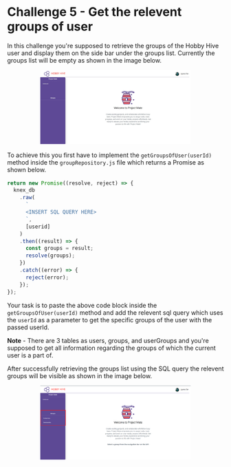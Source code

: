 # Challenge 5 - Get the relevent groups of user

In this challenge you're supposed to retrieve the groups of the Hobby Hive user and display them on the side bar under the groups list. Currently the groups list will be empty as shown in the image below.

<p align="center">
  <img src="./images/5a.png" width="350px">
</p>

To achieve this you first have to implement the `getGroupsOfUser(userId)` method inside the `groupRepository.js` file which returns a Promise as shown below.
```javascript
return new Promise((resolve, reject) => {
  knex_db
    .raw(
      `
      <INSERT SQL QUERY HERE>
      `,
      [userid]
    )
    .then((result) => {
      const groups = result;
      resolve(groups);
    })
    .catch((error) => {
      reject(error);
    });
});
```

Your task is to paste the above code block inside the `getGroupsOfUser(userId)` method and add the relevent sql query which uses the `userId` as a parameter to get the specific groups of the user with the passed userId.

**Note** - There are 3 tables as users, groups, and userGroups and you're supposed to get all information regarding the groups of which the current user is a part of.

After successfully retrieving the groups list using the SQL query the relevent groups will be visible as shown in the image below.

<p align="center">
  <img src="./images/5b.png" width="350px">
</p>